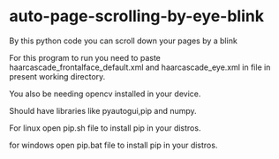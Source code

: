# auto-page-scrolling-by-eye-blink
By this python code you can scroll down your pages by a blink



For this program to run you need to paste haarcascade_frontalface_default.xml and haarcascade_eye.xml in file in present working directory.




You also be needing opencv installed in your device.





Should have libraries like pyautogui,pip and numpy.



For linux open pip.sh file to install pip in your distros.


for windows  open pip.bat file to install pip in your distros.
